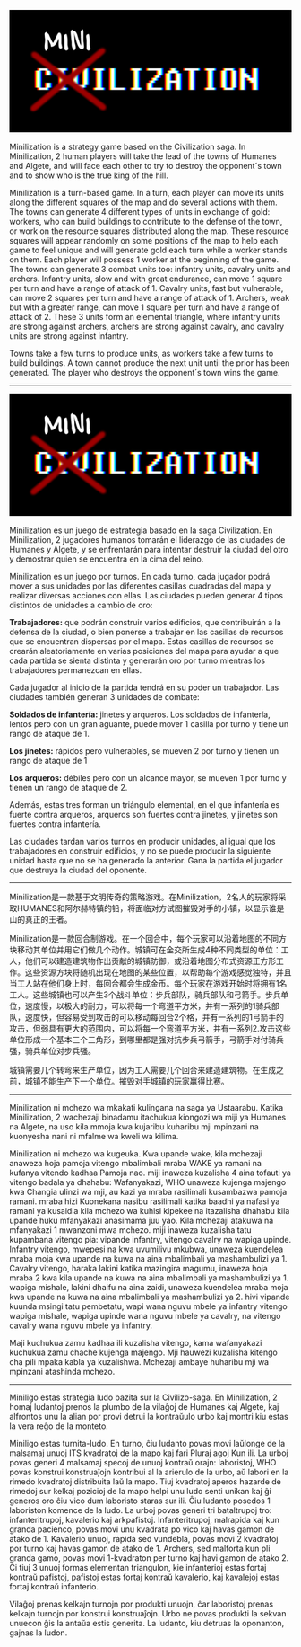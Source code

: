 ![Image of Minilization](https://github.com/Dankgard/Minilization/blob/master/design/retro-videogame-Minilization.jpg)

Minilization is a strategy game based on the Civilization saga. In Minilization, 2 human players will take the lead of the towns of Humanes and Algete, and will face each other to try to destroy the opponent´s town and to show who is the true king of the hill.

Minilization is a turn-based game. In a turn, each player can move its units along the different squares of the map and do several actions with them. The towns can generate 4 different types of units in exchange of gold: workers, who can build buildings to contribute to the defense of the town, or work on the resource squares distributed along the map. These resource squares will appear randomly on some positions of the map to help each game to feel unique and will generate gold each turn while a worker stands on them. Each player will possess 1 worker at the beginning of the game. The towns can generate 3 combat units too: infantry units, cavalry units and archers. Infantry units, slow and with great endurance, can move 1 square per turn and have a range of attack of 1. Cavalry units, fast but vulnerable, can move 2 squares per turn and have a range of attack of 1. Archers, weak but with a greater range, can move 1 square per turn and have a range of attack of 2. These 3 units form an elemental triangle, where infantry units are strong against archers, archers are strong against cavalry, and cavalry units are strong against infantry.

Towns take a few turns to produce units, as workers take a few turns to build buildings. A town cannot produce the next unit until the prior has been generated. The player who destroys the opponent´s town wins the game.

________________________________________________________________________________________________________________________________

![Image of Minilization](https://github.com/Dankgard/Minilization/blob/master/design/retro-videogame-Minilization.jpg)


Minilization es un juego de estrategia basado en la saga Civilization. En Minilization, 2 jugadores humanos tomarán el liderazgo de las ciudades de Humanes y Algete, y se enfrentarán para intentar destruir la ciudad del otro y demostrar quien se encuentra en la cima del reino.

Minilization es un juego por turnos. En cada turno, cada jugador podrá mover a sus unidades por las diferentes casillas cuadradas del mapa y realizar diversas acciones con ellas. Las ciudades pueden generar 4 tipos distintos de unidades a cambio de oro:

**Trabajadores:** que podrán construir varios edificios, que contribuirán a la defensa de la ciudad, o bien ponerse a trabajar en las casillas de recursos que se encuentran dispersas por el mapa. Estas casillas de recursos se crearán aleatoriamente en varias posiciones del mapa para ayudar a que cada partida se sienta distinta y generarán oro por turno mientras los trabajadores permanezcan en ellas.

Cada jugador al inicio de la partida tendrá en su poder un trabajador. Las ciudades también generan 3 unidades de combate: 

**Soldados de infantería:** jinetes y arqueros. Los soldados de infantería, lentos pero con un gran aguante, puede mover 1 casilla por turno y tiene un rango de ataque de 1. 

**Los jinetes:** rápidos pero vulnerables, se mueven 2 por turno y tienen un rango de ataque de 1 

**Los arqueros:** débiles pero con un alcance mayor, se mueven 1 por turno y tienen un rango de ataque de 2. 

Además, estas tres forman un triángulo elemental, en el que infantería es fuerte contra arqueros, arqueros son fuertes contra jinetes, y jinetes son fuertes contra infantería.

Las ciudades tardan varios turnos en producir unidades, al igual que los trabajadores en construir edificios, y no se puede producir la siguiente unidad hasta que no se ha generado la anterior. Gana la partida el jugador que destruya la ciudad del oponente.

________________________________________________________________________________________________________________________________

Minilization是一款基于文明传奇的策略游戏。在Minilization，2名人的玩家将采取HUMANES和阿尔赫特镇的铅，将面临对方试图摧毁对手的小镇，以显示谁是山的真正的王者。

Minilization是一款回合制游戏。在一个回合中，每个玩家可以沿着地图的不同方块移动其单位并用它们做几个动作。城镇可在金交所生成4种不同类型的单位：工人，他们可以建造建筑物作出贡献的城镇防御，或沿着地图分布式资源正方形工作。这些资源方块将随机出现在地图的某些位置，以帮助每个游戏感觉独特，并且当工人站在他们身上时，每回合都会生成金币。每个玩家在游戏开始时将拥有1名工人。这些城镇也可以产生3个战斗单位：步兵部队，骑兵部队和弓箭手。步兵单位，速度慢，以极大的耐力，可以将每一个弯道平方米，并有一系列的1骑兵部队，速度快，但容易受到攻击的可以移动每回合2个格，并有一系列的1弓箭手的攻击，但弱具有更大的范围内，可以将每一个弯道平方米，并有一系列2.攻击这些单位形成一个基本三个三角形，到哪里都是强对抗步兵弓箭手，弓箭手对付骑兵强，骑兵单位对步兵强。

城镇需要几个转弯来生产单位，因为工人需要几个回合来建造建筑物。在生成之前，城镇不能生产下一个单位。摧毁对手城镇的玩家赢得比赛。

________________________________________________________________________________________________________________________________

Minilization ni mchezo wa mkakati kulingana na saga ya Ustaarabu. Katika Minilization, 2 wachezaji binadamu itachukua kiongozi wa miji ya Humanes na Algete, na uso kila mmoja kwa kujaribu kuharibu mji mpinzani na kuonyesha nani ni mfalme wa kweli wa kilima.

Minilization ni mchezo wa kugeuka. Kwa upande wake, kila mchezaji anaweza hoja pamoja vitengo mbalimbali mraba WAKE ya ramani na kufanya vitendo kadhaa Pamoja nao. miji inaweza kuzalisha 4 aina tofauti ya vitengo badala ya dhahabu: Wafanyakazi, WHO unaweza kujenga majengo kwa Changia ulinzi wa mji, au kazi ya mraba rasilimali kusambazwa pamoja ramani. mraba hizi Kuonekana nasibu rasilimali katika baadhi ya nafasi ya ramani ya kusaidia kila mchezo wa kuhisi kipekee na itazalisha dhahabu kila upande huku mfanyakazi anasimama juu yao. Kila mchezaji atakuwa na mfanyakazi 1 mwanzoni mwa mchezo. miji inaweza kuzalisha tatu kupambana vitengo pia: vipande infantry, vitengo cavalry na wapiga upinde. Infantry vitengo, mwepesi na kwa uvumilivu mkubwa, unaweza kuendelea mraba moja kwa upande na kuwa na aina mbalimbali ya mashambulizi ya 1. Cavalry vitengo, haraka lakini katika mazingira magumu, inaweza hoja mraba 2 kwa kila upande na kuwa na aina mbalimbali ya mashambulizi ya 1. wapiga mishale, lakini dhaifu na aina zaidi, unaweza kuendelea mraba moja kwa upande na kuwa na aina mbalimbali ya mashambulizi ya 2. hivi vipande kuunda msingi tatu pembetatu, wapi wana nguvu mbele ya infantry vitengo wapiga mishale, wapiga upinde wana nguvu mbele ya cavalry, na vitengo cavalry wana nguvu mbele ya infantry.

Maji kuchukua zamu kadhaa ili kuzalisha vitengo, kama wafanyakazi kuchukua zamu chache kujenga majengo. Mji hauwezi kuzalisha kitengo cha pili mpaka kabla ya kuzalishwa. Mchezaji ambaye huharibu mji wa mpinzani atashinda mchezo.

________________________________________________________________________________________________________________________________

Miniligo estas strategia ludo bazita sur la Civilizo-saga. En Minilization, 2 homaj ludantoj prenos la plumbo de la vilaĝoj de Humanes kaj Algete, kaj alfrontos unu la alian por provi detrui la kontraŭulo urbo kaj montri kiu estas la vera reĝo de la monteto.

Miniligo estas turnita-ludo. En turno, ĉiu ludanto povas movi laŭlonge de la malsamaj unuoj ITS kvadratoj de la mapo kaj fari Pluraj agoj Kun ili. La urboj povas generi 4 malsamaj specoj de unuoj kontraŭ orajn: laboristoj, WHO povas konstrui konstruaĵojn kontribui al la arierulo de la urbo, aŭ labori en la rimedo kvadratoj distribuita laŭ la mapo. Tiuj kvadratoj aperos hazarde de rimedoj sur kelkaj pozicioj de la mapo helpi unu ludo senti unikan kaj ĝi generos oro ĉiu vico dum laboristo staras sur ili. Ĉiu ludanto posedos 1 laboriston komence de la ludo. La urboj povas generi tri bataltrupoj tro: infanteritrupoj, kavalerio kaj arkpafistoj. Infanteritrupoj, malrapida kaj kun granda pacienco, povas movi unu kvadrata po vico kaj havas gamon de atako de 1. Kavalerio unuoj, rapida sed vundebla, povas movi 2 kvadratoj por turno kaj havas gamon de atako de 1. Archers, sed malforta kun pli granda gamo, povas movi 1-kvadraton per turno kaj havi gamon de atako 2. Ĉi tiuj 3 unuoj formas elementan triangulon, kie infanterioj estas fortaj kontraŭ pafistoj, pafistoj estas fortaj kontraŭ kavalerio, kaj kavalejoj estas fortaj kontraŭ infanterio.

Vilaĝoj prenas kelkajn turnojn por produkti unuojn, ĉar laboristoj prenas kelkajn turnojn por konstrui konstruaĵojn. Urbo ne povas produkti la sekvan unuecon ĝis la antaŭa estis generita. La ludanto, kiu detruas la oponanton, gajnas la ludon.
